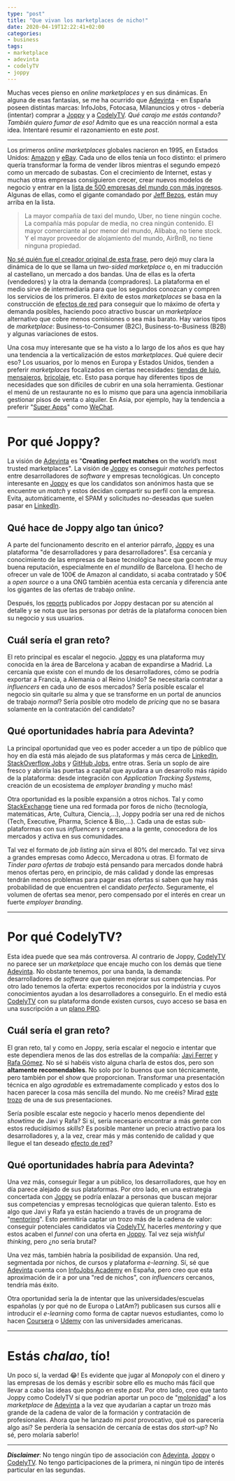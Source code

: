 ```yaml
---
type: "post"
title: "Que vivan los marketplaces de nicho!"
date: 2020-04-19T12:22:41+02:00
categories:
- business
tags:
- marketplace
- adevinta
- codelyTV
- joppy
---
```



Muchas veces pienso en _online marketplaces_ y en sus dinámicas. En alguna de esas fantasías, se me ha ocurrido que [Adevinta][adevinta] - en España poseen distintas marcas: InfoJobs, Fotocasa, Milanuncios y otros - debería (intentar) comprar a [Joppy][joppy] y a [CodelyTV][codelytv]. _Qué carajo me estás contando? También quiero fumar de eso!_ Admito que es una reacción normal a esta idea. Intentaré resumir el razonamiento en este _post_.

---

Los primeros _online marketplaces_ globales nacieron en 1995, en Estados Unidos: [Amazon][amazon] y [eBay][ebay]. Cada uno de ellos tenía un foco distinto: el primero quería transformar la forma de vender libros mientras el segundo empezó como un mercado de subastas. Con el crecimiento de Internet, estas y muchas otras empresas consiguieron crecer, crear nuevos modelos de negocio y entrar en la [lista de 500 empresas del mundo con más ingresos][fortune500]. Algunas de ellas, como el gigante comandado por [Jeff Bezos][jeff-bezos], están muy arriba en la lista.


> La mayor compañía de taxi del mundo, Uber, no tiene ningún coche. La compañía más popular de media, no crea ningún contenido. El mayor comerciante al por menor del mundo, Alibaba, no tiene stock. Y el mayor proveedor de alojamiento del mundo, AirBnB, no tiene ninguna propiedad.

[No sé quién fue el creador original de esta frase][the-independent-cit], pero dejó muy clara la dinámica de lo que se llama un _two-sided marketplace_ o, en mi traducción al castellano, un mercado a dos bandas. Una de ellas es la oferta (vendedores) y la otra la demanda (compradores). La plataforma en el medio sirve de intermediaria para que los segundos conozcan y compren los servicios de los primeros. El éxito de estos _marketplaces_ se basa en la construcción de [efectos de red][network-effects] para conseguir que lo máximo de oferta y demanda posibles, haciendo poco atractivo buscar un _marketplace_ alternativo que cobre menos comisiones o sea más barato. Hay varios tipos de _marketplace_: Business-to-Consumer (B2C), Business-to-Business (B2B) y algunas variaciones de estos.

Una cosa muy interesante que se ha visto a lo largo de los años es que hay una tendencia a la verticalización de estos _marketplaces_. Qué quiere decir eso? Los usuarios, por lo menos en Europa y Estados Unidos, tienden a preferir _marketplaces_ focalizados en ciertas necesidades: [tiendas de lujo][farfetch], [mensajeros][glovo], [bricolaje][manomano], etc. Esto pasa porque hay diferentes tipos de necesidades que son difíciles de cubrir en una sola herramienta. Gestionar el menú de un restaurante no es lo mismo que para una agencia inmobiliaria gestionar pisos de venta o alquiler. En Asia, por ejemplo, hay la tendencia a preferir "[Super Apps][super-apps]" como [WeChat][wechat]. 

---

# Por qué Joppy?

La visión de [Adevinta][adevinta] es "**Creating perfect matches** on the world’s most trusted marketplaces". La visión de [Joppy][joppy] es conseguir _matches_ perfectos entre desarrolladores de _software_ y empresas tecnológicas. Un concepto interesante en [Joppy][joppy] es que los candidatos son anónimos hasta que se encuentre un _match_ y estos decidan compartir su perfil con la empresa. Evita, automáticamente, el SPAM y solicitudes no-deseadas que suelen pasar en [LinkedIn][linkedin].

## Qué hace de Joppy algo tan único?

A parte del funcionamento descrito en el anterior párrafo, [Joppy][joppy] es una plataforma "de desarrolladores y para desarrolladores". Esa cercanía y conocimiento de las empresas de base tecnológica hace que gocen de muy buena reputación, especialmente en _el mundillo_ de Barcelona. El hecho de ofrecer un vale de 100€ de Amazon al candidato, si acaba contratado y 50€ a _open source_ o a una ONG también acentúa esta cercanía y diferencia ante los gigantes de las ofertas de trabajo _online_.

Después, los [reports][joppy-reports] publicados por Joppy destacan por su atención al detalle y se nota que las personas por detrás de la plataforma conocen bien su negocio y sus usuarios.

## Cuál sería el gran reto?

El reto principal es escalar el negocio. [Joppy][joppy] es una plataforma muy conocida en la área de Barcelona y acaban de expandirse a Madrid. La cercanía que existe con el mundo de los desarrolladores, cómo se podría exportar a Francia, a Alemania o al Reino Unido? Se necesitaría contratar a _influencers_ en cada uno de esos mercados? Sería posible escalar el negocio sin quitarle su alma y que se transforme en un portal de anuncios de trabajo _normal_? Sería posible otro modelo de _pricing_ que no se basara solamente en la contratación del candidato? 

## Qué oportunidades habría para Adevinta?

La principal oportunidad que veo es poder acceder a un tipo de público que hoy en día está más alejado de sus plataformas y más cerca de [LinkedIn][linkedin], [StackOverflow Jobs][stackoverflow-jobs] y [GitHub Jobs][github-jobs], entre otras. Sería un soplo de aire fresco y abriría las puertas a capital que ayudara a un desarrollo más rápido de la plataforma: desde integración con _Application Tracking Systems_, creación de un ecosistema de _employer branding_ y mucho más!

Otra oportunidad es la posible expansión a otros nichos. Tal y como [StackExchange][stackexchange] tiene una red formada por foros de nicho (tecnología, matemáticas, Arte, Cultura, Ciencia,...), Joppy podría ser una red de nichos (Tech, Executive, Pharma, Science & Bio,...). Cada una de estas sub-plataformas con sus _influencers_ y cercana a la gente, conocedora de los mercados y activa en sus comunidades. 

Tal vez el formato de _job listing_ aún sirva el 80% del mercado. Tal vez sirva a grandes empresas como Adecco, Mercadona u otras. El formato de _Tinder para ofertas de trabajo_ está pensando para mercados donde habrá menos ofertas pero, en principio, de más calidad y donde las empresas tendrán menos problemas para pagar esas ofertas si saben que hay más probabilidad de que encuentren el candidato _perfecto_. Seguramente, el volumen de ofertas sea menor, pero compensado por el interés en crear un fuerte _employer branding_. 

---

# Por qué CodelyTV?

Esta idea puede que sea más controversa. Al contrario de Joppy, [CodelyTV][codelytv] no parece ser un _marketplace_ que encaje mucho con los demás que tiene [Adevinta][adevinta]. No obstante tenemos, por una banda, la demanda: desarrolladores de _software_ que quieren mejorar sus competencias. Por otro lado tenemos la oferta: expertos reconocidos por la indústria y cuyos conocimientos ayudan a los desarrolladores a conseguirlo. En el medio está [CodelyTV][codelytv] con su plataforma donde existen cursos, cuyo acceso se basa en una suscripción a un [plano PRO][codelytv-pro].

## Cuál sería el gran reto?

El gran reto, tal y como en Joppy, sería escalar el negocio e intentar que este dependiera menos de las dos estrellas de la compañía: [Javi Ferrer][javi-twitter] y [Rafa Gómez][rafa-twitter]. No sé si habéis visto alguna charla de estos dos, pero son **altamente recomendables**. No solo por lo buenos que son técnicamente, pero también por el _show_ que proporcionan. Transformar una presentación técnica en algo *agradable* es extremadamente complicado y estos dos lo hacen parecer la cosa más sencilla del mundo. No me creéis? Mirad [este trozo][codelytv-ddd-video] de una de sus presentaciones. 

Sería posible escalar este negocio y hacerlo menos dependiente del _showtime_ de Javi y Rafa? Si sí, sería necesario encontrar a más gente con estos reducidísimos _skills_? Es posible mantener un precio atractivo para los desarrolladores y, a la vez, crear más y más contenido de calidad y que llegue el tan deseado [efecto de red][network-effects]? 

## Qué oportunidades habría para Adevinta?

Una vez más, conseguir llegar a un público, los desarrolladores, que hoy en día parece alejado de sus plataformas. Por otro lado, en una estrategia concertada con [Joppy][joppy] se podría enlazar a personas que buscan mejorar sus competencias y empresas tecnológicas que quieran talento. Esto es algo que Javi y Rafa ya están haciendo a través de un programa de "[mentoring][codelytv-mentoring]". Esto permitiría captar un trozo más de la cadena de valor: conseguir potenciales candidatos vía [CodelyTV][codelytv], hacerles _mentoring_ y que estos acaben el _funnel_ con una oferta en [Joppy][joppy]. Tal vez seja _wishful thinking_, pero ¿no sería brutal?

Una vez más, también habría la posibilidad de expansión. Una red, segmentada por nichos, de cursos y plataforma _e-learning_. Sí, sé que [Adevinta][adevinta] cuenta con [InfoJobs Academy][infojobs-academy] en España, pero creo que esta aproximación de ir a por una "red de nichos", con _influencers_ cercanos, tendría más éxito. 

Otra oportunidad sería la de intentar que las universidades/escuelas españolas (y por qué no de Europa o LatAm?) publicasen sus cursos allí e introducir el _e-learning_ como forma de captar nuevos estudiantes, como lo hacen [Coursera][coursera] o [Udemy][udemy] con las universidades americanas.

---

# Estás _chalao_, tío!

Un poco sí, la verdad 😂! Es evidente que jugar al _Monopoly_ con el dinero y las empresas de los demás y escribir sobre ello es mucho más fácil que llevar a cabo las ideas que pongo en este _post_. Por otro lado, creo que tanto Joppy como CodelyTV sí que podrían aportar un poco de "[molonidad][bonillaware-molonidad]" a los _marketplace_ de [Adevinta][adevinta] a la vez que ayudarían a captar un trozo más grande de la cadena de valor de la formación y contratación de profesionales. Ahora que he lanzado mi _post_ provocativo, qué os parecería algo así? Se perdería la sensación de cercanía de estas dos _start-up_? No sé, pero molaría saberlo!

---

**_Disclaimer_**: No tengo ningún tipo de associación con [Adevinta][adevinta], [Joppy][joppy] o [CodelyTV][codelytv]. No tengo participaciones de la primera, ni ningún tipo de interés particular en las segundas.

[adevinta]: https://www.adevinta.com/
[amazon]: https://www.amazon.com/
[bonillaware-molonidad]: https://mailchi.mp/bonillaware/wework-1?e=5ed1ff9d66
[codelytv]: https://codely.tv/
[codelytv-ddd-video]: https://youtu.be/-upX_Eagatg?t=228
[codelytv-mentoring]: https://twitter.com/CodelyTV/status/1217407205663621120
[codelytv-pro]: https://pro.codely.tv/library/
[coursera]: https://www.coursera.org/
[ebay]: https://www.ebay.com/
[farfetch]: https://www.farfetch.com/es/
[fortune500]: https://en.wikipedia.org/wiki/Fortune_500
[github-jobs]: https://jobs.github.com/
[glovo]: https://glovoapp.com/en/
[infojobs-academy]: https://www.infojobsacademy.com/
[javi-twitter]: https://twitter.com/JavierCane
[jeff-bezos]: https://en.wikipedia.org/wiki/Jeff_Bezos
[joppy]: https://www.joppy.me/
[joppy-reports]: https://www.joppy.me/reports
[linkedin]: https://www.linkedin.com/
[manomano]: https://www.manomano.com/
[network-effects]: https://en.wikipedia.org/wiki/Network_effect
[rafa-twitter]: https://twitter.com/rafaoe
[stackexchange]: https://stackexchange.com/
[stackoverflow-jobs]: https://stackoverflow.com/jobs
[super-apps]: https://www.forbes.com/sites/betsyatkins/2019/09/03/are-super-apps-the-future/#32f78e336fd5
[the-independent-cit]: https://www.independent.co.uk/news/business/comment/hamish-mcrae/facebook-airbnb-uber-and-the-unstoppable-rise-of-the-content-non-generators-10227207.html
[udemy]: https://www.udemy.com/
[wechat]: https://www.wechat.com/en